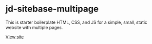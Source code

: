 # jd-sitebase-multipage
This is starter boilerplate HTML, CSS, and JS for a simple, small, static website with multiple pages.

[View site](https://johndoenma.github.io/jd-sitebase-multipage)
